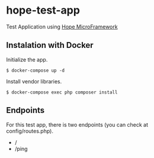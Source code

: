 # hope-test-app
Test Application using [Hope MicroFramework](https://github.com/pedrofaria/hope)

## Instalation with Docker

Initialize the app.

`$ docker-compose up -d`

Install vendor libraries.

`$ docker-compose exec php composer install`

## Endpoints

For this test app, there is two endpoints (you can check at config/routes.php).

* /
* /ping

